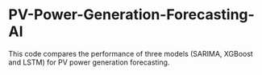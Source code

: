 # PV-Power-Generation-Forecasting-AI
This code compares the performance of three models (SARIMA, XGBoost and LSTM) for PV power generation forecasting.
